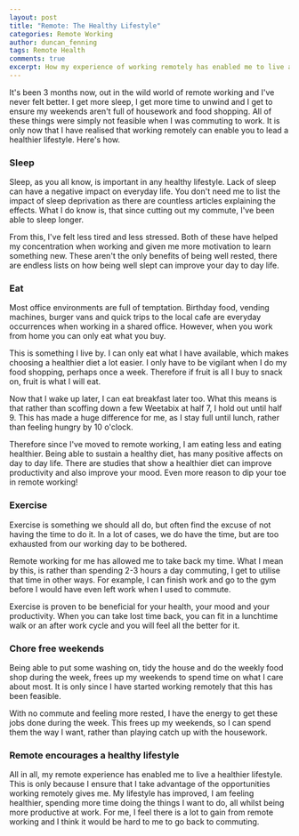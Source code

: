 ```yaml
---
layout: post
title: "Remote: The Healthy Lifestyle"
categories: Remote Working
author: duncan_fenning
tags: Remote Health
comments: true
excerpt: How my experience of working remotely has enabled me to live a healthier lifestyle.
---
```


It's been 3 months now, out in the wild world of remote working and I've never felt better. I get more sleep, I get more time to unwind and I get to ensure my weekends aren't full of housework and food shopping. All of these things were simply not feasible when I was commuting to work. It is only now that I have realised that working remotely can enable you to lead a healthier lifestyle. Here's how.

### Sleep

Sleep, as you all know, is important in any healthy lifestyle. Lack of sleep can have a negative impact on everyday life. You don't need me to list the impact of sleep deprivation as there are countless articles explaining the effects. What I do know is, that since cutting out my commute, I've been able to sleep longer.

From this, I've felt less tired and less stressed. Both of these have helped my concentration when working and given me more motivation to learn something new. These aren't the only benefits of being well rested, there are endless lists on how being well slept can improve your day to day life.

### Eat

Most office environments are full of temptation. Birthday food, vending machines, burger vans and quick trips to the local cafe are everyday occurrences when working in a shared office. However, when you work from home you can only eat what you buy.

This is something I live by. I can only eat what I have available, which makes choosing a healthier diet a lot easier. I only have to be vigilant when I do my food shopping, perhaps once a week. Therefore if fruit is all I buy to snack on, fruit is what I will eat.

Now that I wake up later, I can eat breakfast later too. What this means is that rather than scoffing down a few Weetabix at half 7, I hold out until half 9. This has made a huge difference for me, as I stay full until lunch, rather than feeling hungry by 10 o'clock.

Therefore since I've moved to remote working, I am eating less and eating healthier. Being able to sustain a healthy diet, has many positive affects on day to day life. There are studies that show a healthier diet can improve productivity and also improve your mood. Even more reason to dip your toe in remote working!

### Exercise

Exercise is something we should all do, but often find the excuse of not having the time to do it. In a lot of cases, we do have the time, but are too exhausted from our working day to be bothered.

Remote working for me has allowed me to take back my time. What I mean by this, is rather than spending 2-3 hours a day commuting, I get to utilise that time in other ways. For example, I can finish work and go to the gym before I would have even left work when I used to commute.

Exercise is proven to be beneficial for your health, your mood and your productivity. When you can take lost time back, you can fit in a lunchtime walk or an after work cycle and you will feel all the better for it.

### Chore free weekends

Being able to put some washing on, tidy the house and do the weekly food shop during the week, frees up my weekends to spend time on what I care about most. It is only since I have started working remotely that this has been feasible.

With no commute and feeling more rested, I have the energy to get these jobs done during the week. This frees up my weekends, so I can spend them the way I want, rather than playing catch up with the housework.

### Remote encourages a healthy lifestyle

All in all, my remote experience has enabled me to live a healthier lifestyle. This is only because I ensure that I take advantage of the opportunities working remotely gives me. My lifestyle has improved, I am feeling healthier, spending more time doing the things I want to do, all whilst being more productive at work. For me, I feel there is a lot to gain from remote working and I think it would be hard to me to go back to commuting.
